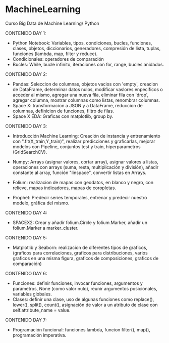 # MachineLearning
Curso Big Data de Machine Learning/ Python

CONTENIDO DAY 1:
- Python Notebook: Variables, tipos, condiciones, bucles, funciones, clases, objetos, diccionarios, generadores, compresión de lista, tuplas, funciones (lambda, map, filter y reduce).
- Condicionales: operadores de comparación
- Bucles: While, bucle infinito, iteraciones con for, range, bucles anidados.

CONTENIDO DAY 2:
- Pandas: Seleccion de columnas, objetos vacios con 'empty', creacion de DataFrame, determinar datos nulos, modificar vaslores enpecificos o acceder al mismo, agregar una nueva fila, eliminar fila con 'drop', agregar columna, mostrar columnas como listas, renombrar columnas.
- Space X: transformacion a JSON y a DataFrame, reduccion de columnas, definicion de funciones, filtro de filas.
- Space X EDA: Graficas con matplotlib, group by.

CONTENIDO DAY 3:

- Introducción Machine Learning: Creación de instancia y entrenamiento con ".fit(X_train,Y_train)", realizar predicciones y graficarlas, mejorar modelos con Pipeline, conjuntos test y train, hiperparametros (GridSearchCV).

- Numpy: Arrays (asignar valores, cortar array), asignar valores a listas, operaciones con arrays (suma, resta, multiplicación y división), añadir constante al array, función "linspace", convertir listas en Arrays.

-  Folium: realizacion de mapas con geodatos, en blanco y negro, con relieve, mapas indicadores, mapas de coropletas.

- Prophet: Predecir series temporales, entrenar y predecir nuestro modelo, gráfica del mismo.

CONTENIDO DAY 4:

- SPACEX2: Crear y añadir folium.Circle y folium.Marker, añadir un folium.Marker a marker_cluster.

CONTENIDO DAY 5:

- Matplotlib y Seaborn: realizacion de diferentes tipos de graficos, (graficos para correlaciones, graficos para distribuciones, varios graficos en una misma figura, graficos de composiciones, graficos de comparación)


CONTENIDO DAY 6:

- Funciones: definir funciones, invocar funciones, argumentos y parámetros, None (como valor nulo), reunir argumentos posicionales, variables globales. 
- Clases: definir una clase, uso de algunas funciones como replace(), lower(), split(), count(), asignación de valor a un atributo de clase con self.attribute_name = value.

CONTENIDO DAY 7:

- Programación funcional: funciones lambda, funcion filter(), map(), programación imperativa.
